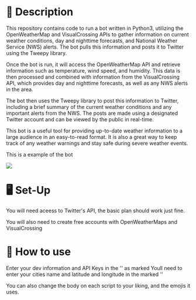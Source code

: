 # 📝 Description
This repository contains code to run a bot written in Python3, utilizing the OpenWeatherMap and VisualCrossing APIs to gather information on current weather conditions, day and nighttime forecasts, and National Weather Service (NWS) alerts. The bot pulls this information and posts it to Twitter using the Tweepy library.

Once the bot is run, it will access the OpenWeatherMap API and retrieve information such as temperature, wind speed, and humidity. This data is then processed and combined with information from the VisualCrossing API, which provides day and nighttime forecasts, as well as any NWS alerts in the area.

The bot then uses the Tweepy library to post this information to Twitter, including a brief summary of the current weather conditions and any important alerts from the NWS. The posts are made using a designated Twitter account and can be viewed by the public in real-time.

This bot is a useful tool for providing up-to-date weather information to a large audience in an easy-to-read format. It is also a great way to keep track of any weather warnings and stay safe during severe weather events.

This is a example of the bot

<a href = "https://twitter.com/OUWEATHERBOT"> <img src="https://img.shields.io/twitter/url?label=OUWEATHERBOT&style=social&url=https%3A%2F%2Ftwitter.com%2FOUWEATHERBOT"/> </a>


# 🖥️ Set-Up 

You will need aceess to Twitter's API, the basic plan should work just fine.

You will also need to create free accounts with OpenWeatherMaps and VisualCrossing


# 🐤 How to use
Enter your dev information and API Keys in the '' as marked
Youll need to enter your cities name and latitude and longitude in the marked '' 

You can also change the body on each script to your liking, and the emojis it uses. 


